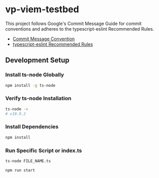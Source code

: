 # vp-viem-testbed

This project follows Google's Commit Message Guide for commit conventions and adheres to the typescript-eslint Recommended Rules.

- [Commit Message Convention](https://developers.google.com/blockly/guides/contribute/get-started/commits)
- [typescript-eslint Recommended Rules](https://typescript-eslint.io/rules/)

## Development Setup

### Install ts-node Globally

```bash
npm install -g ts-node
```

### Verify ts-node Installation

```bash
ts-node -v
# v10.9.2
```

### Install Dependencies

```bash
npm install
```

### Run Specific Script or index.ts

```bash
ts-node FILE_NAME.ts

npm run start
```
